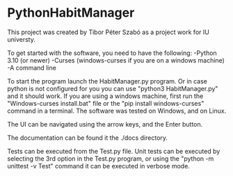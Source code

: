 # PythonHabitManager
This project was created by Tibor Péter Szabó as a project work for IU universty.

To get started with the software, you need to have the following:
  -Python 3.10 (or newer)
  -Curses (windows-curses if you are on a windows machine)
  -A command line

To start the program launch the HabitManager.py program. Or in case python is not configured for you you can use "python3 HabitManager.py" and it should work.
If you are using a windows machine, first run the "Windows-curses install.bat" file or the "pip install windows-curses" command in a terminal.
The software was tested on Windows, and on Linux.

The UI can be navigated using the arrow keys, and the Enter button.

The documentation can be found it the ./docs directory.

Tests can be executed from the Test.py file. Unit tests can be executed by selecting the 3rd option in the Test.py program, or using the "python -m unittest -v Test" command it can be executed in verbose mode.
